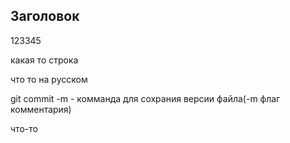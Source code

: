## Заголовок

123345

какая то строка

что то на русском

git commit -m - комманда для сохрания версии файла(-m флаг комментария)

что-то